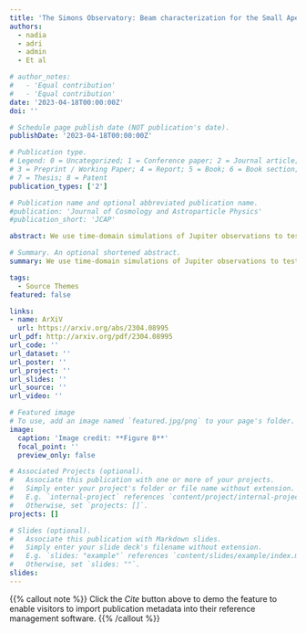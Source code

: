 ```yaml
---
title: 'The Simons Observatory: Beam characterization for the Small Aperture Telescopes'
authors: 
  - nadia 
  - adri  
  - admin
  - Et al

# author_notes:
#   - 'Equal contribution'
#   - 'Equal contribution'
date: '2023-04-18T00:00:00Z'
doi: ''

# Schedule page publish date (NOT publication's date).
publishDate: '2023-04-18T00:00:00Z'

# Publication type.
# Legend: 0 = Uncategorized; 1 = Conference paper; 2 = Journal article;
# 3 = Preprint / Working Paper; 4 = Report; 5 = Book; 6 = Book section;
# 7 = Thesis; 8 = Patent
publication_types: ['2']

# Publication name and optional abbreviated publication name.
#publication: 'Journal of Cosmology and Astroparticle Physics'
#publication_short: 'JCAP'

abstract: We use time-domain simulations of Jupiter observations to test and develop a beam reconstruction pipeline for the Simons Observatory Small Aperture Telescopes. The method relies on a map maker that estimates and subtracts correlated atmospheric noise and a beam fitting code designed to compensate for the bias caused by the map maker. We test our reconstruction performance for four different frequency bands against various algorithmic parameters, atmospheric conditions and input beams. We additionally show the reconstruction quality as function of the number of available observations and investigate how different calibration strategies affect the beam uncertainty. For all of the cases considered, we find good agreement between the fitted results and the input beam model within a ~1.5% error for a multipole range l = 30 - 700.

# Summary. An optional shortened abstract.
summary: We use time-domain simulations of Jupiter observations to test and develop a beam reconstruction pipeline for the Simons Observatory Small Aperture Telescopes.

tags:
  - Source Themes
featured: false

links:
- name: ArXiV
  url: https://arxiv.org/abs/2304.08995
url_pdf: http://arxiv.org/pdf/2304.08995
url_code: ''
url_dataset: ''
url_poster: ''
url_project: ''
url_slides: ''
url_source: ''
url_video: ''

# Featured image
# To use, add an image named `featured.jpg/png` to your page's folder.
image:
  caption: 'Image credit: **Figure 8**'
  focal_point: ''
  preview_only: false

# Associated Projects (optional).
#   Associate this publication with one or more of your projects.
#   Simply enter your project's folder or file name without extension.
#   E.g. `internal-project` references `content/project/internal-project/index.md`.
#   Otherwise, set `projects: []`.
projects: []

# Slides (optional).
#   Associate this publication with Markdown slides.
#   Simply enter your slide deck's filename without extension.
#   E.g. `slides: "example"` references `content/slides/example/index.md`.
#   Otherwise, set `slides: ""`.
slides:
---
```


{{% callout note %}}
Click the _Cite_ button above to demo the feature to enable visitors to import publication metadata into their reference management software.
{{% /callout %}}

<!-- Supplementary notes can be added here, including [code and math](https://wowchemy.com/docs/content/writing-markdown-latex/). -->
